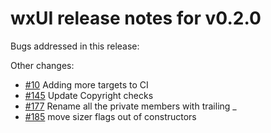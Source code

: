 # wxUI release notes for v0.2.0

Bugs addressed in this release:

Other changes:

* [#10](../../issues/10) Adding more targets to CI
* [#145](../../issues/145) Update Copyright checks
* [#177](../../issues/177) Rename all the private members with trailing _
* [#185](../../issues/185) move sizer flags out of constructors

